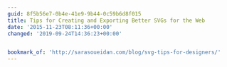 ```yaml
---
guid: 8f5b56e7-0b4e-41e9-9b44-0c59b6d8f015
title: Tips for Creating and Exporting Better SVGs for the Web
date: '2015-11-23T08:11:36+00:00'
changed: '2019-09-24T14:36:23+00:00'


bookmark_of: 'http://sarasoueidan.com/blog/svg-tips-for-designers/'
---
```




